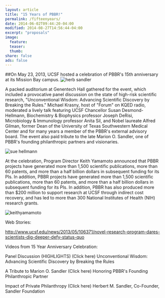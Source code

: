 ```yaml
---
layout: article
title: "15 Years of PBBR!"
permalink: /fifteenyears/
date: 2014-06-02T09:44:20-04:00
modified: 2014-08-27T14:56:44-04:00
excerpt: "proposals"
image:
  feature:
  teaser:
  thumb:
share: false
ads: false
---
```




##On May 23, 2013, UCSF hosted a celebration of PBBR's 15th anniversary at its Mission Bay campus.
![herb sandler](https://www.ucsf.edu/sites/default/files/fields/field_insert_file/news/herbsandler.jpg)

A packed auditorium at Genentech Hall gathered for the event, which included a provocative panel discussion on the state of high-risk scientific research, "Unconventional Wisdom: Advancing Scientific Discovery by Breaking the Rules." Michael Krasny, host of "Forum" on KQED radio, moderated a lively talk featuring UCSF Chancellor Susan Desmond-Hellmann, Biochemistry & Biophysics professor Joseph DeRisi, Microbiology & Immunology professor Anita Sil, and Nobel laureate Alfred Gilman, former Dean of the University of Texas Southwestern Medical Center and for many years a member of the PBBR's external advisory board. The event also paid tribute to the late Marion O. Sandler, one of PBBR's founding philanthropic partners and visionaries.

![sue hellmann](https://www.ucsf.edu/sites/default/files/styles/600w/public/fields/field_insert_file/news/pbbr%20anniversary%20-35.jpg?itok=jiEtq_js)

At the celebration, Program Director Keith Yamamoto announced that PBBR projects have generated more than 1,500 scientific publications, more than 60 patents, and more than a half billion dollars in subsequent funding for its PIs. In addition, PBBR projects have generated more than 1,500 scientific publications, more than 60 patents, and more than a half billion dollars in subsequent funding for its PIs. In addition, PBBR has also produced more than $200 million to support research at UCSF through indirect cost recovery, and has led to more than 300 National Institutes of Health (NIH) research grants.

![keithyamamoto](https://www.ucsf.edu/sites/default/files/styles/400w/public/fields/field_insert_file/news/pbbr%20anniversary%20-29.jpg?itok=_sI3Imi8)

<!--no docs right now...
We invite you to learn more about PBBR and its 15 years of success by visiting the following:
Documents:

PBBR Overview Brochure ![PDF](images/PBBR_15_Year_PROGRAM.pdf)

![PBBR Overview Brochure](images/PBBR_15_Year_PROGRAM.pdf)

Leading the way from curiosity to cures

PBBR 15 Year Anniversary Program (PDF)
Unconventional Wisdom: Advancing Scientific Discovery by Breaking the Rules

PBBR 15 Year Report (PDF)-->

Web Stories:

http://www.ucsf.edu/news/2013/05/106371/novel-research-program-dares-scientists-dig-deeper-defy-status-quo


Videos from 15 Year Anniversary Celebration:

Panel Discussion (HIGHLIGHTS) (Click here)
Unconventional Wisdom: Advancing Scientific Discovery by Breaking the Rules

A Tribute to Marion O. Sandler (Click here)
Honoring PBBR's Founding Philanthropic Partner

Impact of Private Philanthropy (Click here)
Herbert M. Sandler, Co-Founder, Sandler Foundation

 